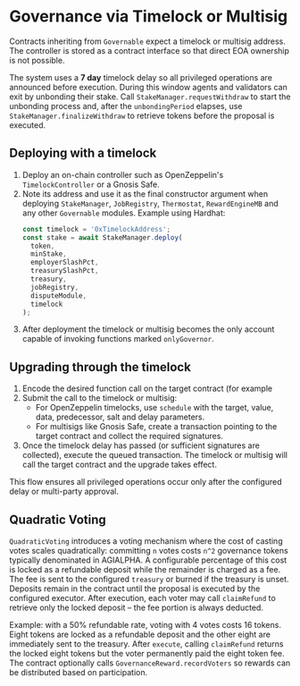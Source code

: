 # Governance via Timelock or Multisig

Contracts inheriting from `Governable` expect a timelock or multisig
address. The controller is stored as a contract interface so that direct
EOA ownership is not possible.

The system uses a **7 day** timelock delay so all privileged operations are
announced before execution. During this window agents and validators can exit
by unbonding their stake. Call `StakeManager.requestWithdraw` to start the
unbonding process and, after the `unbondingPeriod` elapses, use
`StakeManager.finalizeWithdraw` to retrieve tokens before the proposal is
executed.

## Deploying with a timelock

1. Deploy an on-chain controller such as OpenZeppelin's
   `TimelockController` or a Gnosis Safe.
2. Note its address and use it as the final constructor argument when
   deploying `StakeManager`, `JobRegistry`, `Thermostat`, `RewardEngineMB`
   and any other `Governable` modules. Example using Hardhat:
   ```javascript
   const timelock = '0xTimelockAddress';
   const stake = await StakeManager.deploy(
     token,
     minStake,
     employerSlashPct,
     treasurySlashPct,
     treasury,
     jobRegistry,
     disputeModule,
     timelock
   );
   ```
3. After deployment the timelock or multisig becomes the only account
   capable of invoking functions marked `onlyGovernor`.

## Upgrading through the timelock

1. Encode the desired function call on the target contract (for example
2. Submit the call to the timelock or multisig:
   - For OpenZeppelin timelocks, use `schedule` with the target, value,
     data, predecessor, salt and delay parameters.
   - For multisigs like Gnosis Safe, create a transaction pointing to the
     target contract and collect the required signatures.
3. Once the timelock delay has passed (or sufficient signatures are
   collected), execute the queued transaction. The timelock or multisig
   will call the target contract and the upgrade takes effect.

This flow ensures all privileged operations occur only after the
configured delay or multi-party approval.

## Quadratic Voting

`QuadraticVoting` introduces a voting mechanism where the cost of casting votes
scales quadratically: committing `n` votes costs `n^2` governance tokens
typically denominated in AGIALPHA. A configurable percentage of this cost is
locked as a refundable deposit while the remainder is charged as a fee. The fee
is sent to the configured `treasury` or burned if the treasury is unset.
Deposits remain in the contract until the proposal is executed by the configured
executor. After execution, each voter may call `claimRefund` to retrieve only the
locked deposit – the fee portion is always deducted.

Example: with a 50% refundable rate, voting with 4 votes costs 16 tokens. Eight
tokens are locked as a refundable deposit and the other eight are immediately
sent to the treasury. After `execute`, calling `claimRefund` returns the locked
eight tokens but the voter permanently paid the eight token fee. The contract
optionally calls `GovernanceReward.recordVoters` so rewards can be distributed
based on participation.

